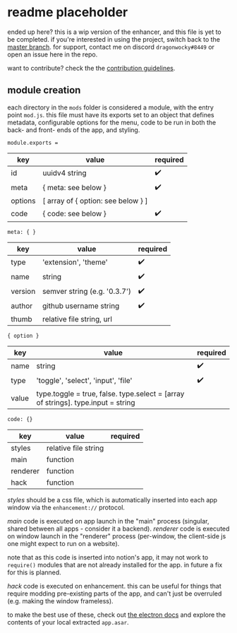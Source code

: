 # readme placeholder

ended up here? this is a wip version of the enhancer, and this file is yet to be completed.
if you're interested in using the project, switch back to the [master branch](https://github.com/dragonwocky/notion-enhancer).
for support, contact me on discord `dragonwocky#8449` or open an issue here in the repo.

want to contribute? check the the [contribution guidelines](CONTRIBUTING.md).

## module creation

each directory in the `mods` folder is considered a module, with the entry point `mod.js`.
this file must have its exports set to an object that defines metadata,
configurable options for the menu, code to be run in both the back- and front- ends of the app,
and styling.

`module.exports =`

| key     | value                              | required |
| ------- | ---------------------------------- | -------- |
| id      | uuidv4 string                      | ✔️       |
| meta    | { meta: see below }                | ✔️       |
| options | [ array of { option: see below } ] |          |
| code    | { code: see below }                | ✔️       |

`meta: { }`

| key     | value                        | required |
| ------- | ---------------------------- | -------- |
| type    | 'extension', 'theme'         | ✔️       |
| name    | string                       | ✔️       |
| version | semver string (e.g. '0.3.7') | ✔️       |
| author  | github username string       | ✔️       |
| thumb   | relative file string, url    |          |

`{ option }`

| key   | value                                                                            | required |
| ----- | -------------------------------------------------------------------------------- | -------- |
| name  | string                                                                           | ✔️       |
| type  | 'toggle', 'select', 'input', 'file'                                              | ✔️       |
| value | type.toggle = true, false. type.select = [array of strings]. type.input = string |          |

`code: {}`

| key      | value                | required |
| -------- | -------------------- | -------- |
| styles   | relative file string |          |
| main     | function             |          |
| renderer | function             |          |
| hack     | function             |          |

_styles_ should be a css file, which is automatically inserted into each app window via the `enhancement://` protocol.

_main_ code is executed on app launch in the "main" process (singular, shared between all apps - consider it a backend).
_renderer_ code is executed on window launch in the "renderer" process
(per-window, the client-side js one might expect to run on a website).

note that as this code is inserted into notion's app, it may not work to `require()` modules that are not
already installed for the app. in future a fix for this is planned.

_hack_ code is executed on enhancement. this can be useful for things that require modding pre-existing parts of the app,
and can't just be overruled (e.g. making the window frameless).

to make the best use of these, check out [the electron docs](https://www.electronjs.org/docs/)
and explore the contents of your local extracted `app.asar`.
